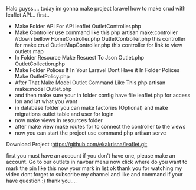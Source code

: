 Halo guyss....
today im gonna make project laravel how to make crud with leaflet API...
first..
- Make Folder API For API leaflet
 OutletController.php
- Make Controller
 use command like this php artisan make:controller //down bellow
 HomeController.php
 OutletController.php this controller for make crud 
 OutletMapController.php this controller for link to view outlets.map
- In Folder Resource Make Resuest To Json 
 Outlet.php
 OutletCollection.php
- Make Folder Polices If In Your Laravel Dont Have it
 In Folder Polices Make 
 OutletPolicy.php
- After That Make Model Outlet 
 Command Like This 
 php artisan make:model Outlet.php
- and then make sure your in folder 
  config have file leaflet.php for access lon and lat what you want
- in database folder you can make factories (Optional) 
 and make migrations outlet table and user for login
- now make views in resources folder
- after make view make routes for to connect the controller to the views
- now you can start the project use command
 php artisan serve

Download Project :https://github.com/ekakrisna/leaflet.git

first you must have an account if you don't have one, please make an account.
Go to our outlets in navbar menu
now click where do you want to mark the pin like this 
now your mark in list 
ok thank you for watching my video 
dont forget to subscribe my channel 
and like and command if your have question :)
thank you....
